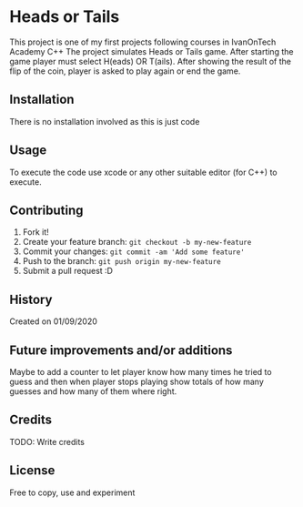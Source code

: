 # Heads or Tails
This project is one of my first projects following courses in IvanOnTech Academy C++
The project simulates Heads or Tails game. After starting the game player must select H(eads) OR T(ails). After showing the result of the flip of the coin, player is asked to play again or end the game.
## Installation
There is no installation involved as this is just code
## Usage
To execute the code use xcode or any other suitable editor (for C++) to execute.
## Contributing
1. Fork it!
2. Create your feature branch: `git checkout -b my-new-feature`
3. Commit your changes: `git commit -am 'Add some feature'`
4. Push to the branch: `git push origin my-new-feature`
5. Submit a pull request :D
## History
Created on 01/09/2020
## Future improvements and/or additions
Maybe to add a counter to let player know how many times he tried to guess and then when player stops playing show totals of how many guesses and how many of them where right.
## Credits
TODO: Write credits
## License
Free to copy, use and experiment
